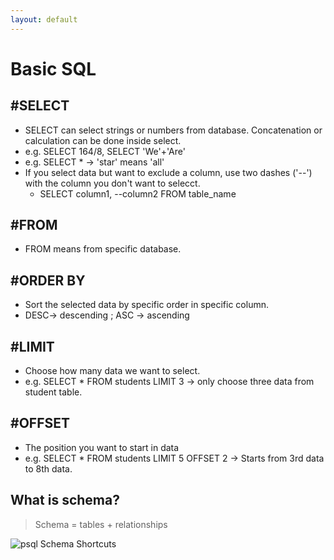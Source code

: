 ```yaml
---
layout: default
---
```



# Basic SQL

## #SELECT
- SELECT can select strings or numbers from database. Concatenation or calculation can be done inside select.
- e.g. SELECT 164/8, SELECT 'We'+'Are'
- e.g. SELECT * -> 'star' means 'all'
- If you select data but want to exclude a column, use two dashes ('--') with the column you don't want to selecct. 
  - SELECT column1, --column2 FROM table_name

## #FROM
- FROM means from specific database.

## #ORDER BY
- Sort the selected data by specific order in specific column.
- DESC-> descending ; ASC -> ascending

## #LIMIT
- Choose how many data we want to select.
- e.g. SELECT * FROM students LIMIT 3  -> only choose three data from student table.

## #OFFSET
- The position you want to start in data
- e.g. SELECT * FROM students LIMIT 5 OFFSET 2 -> Starts from 3rd data to 8th data.

## What is schema?
> Schema = tables + relationships


![psql Schema Shortcuts](https://i.imgur.com/eeJQQ7T.jpg)
